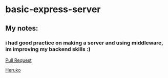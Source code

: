 # basic-express-server

## My notes:
### i had good practice on making a server and using middleware, im improving my backend skills :)

[Pull Request]([https://github.com/moathabuhamad/basic-express-server/pull/1])

[Heruko]([https://moath-basic-express-server.herokuapp.com/])

